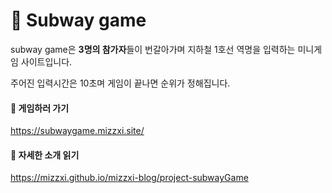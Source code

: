# 🚎 Subway game
subway game은 **3명의 참가자**들이 번갈아가며 지하철 1호선 역명을 입력하는 미니게임 사이트입니다.

주어진 입력시간은 10초며 게임이 끝나면 순위가 정해집니다. 

#### 💨 게임하러 가기
https://subwaygame.mizzxi.site/

#### 💨 자세한 소개 읽기
https://mizzxi.github.io/mizzxi-blog/project-subwayGame

